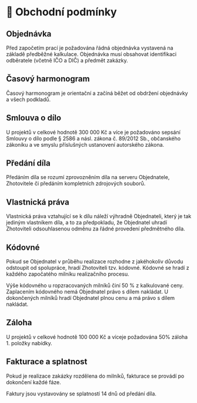 # 🧾 Obchodní podmínky

## Objednávka
Před započetím prací je požadována řádná objednávka vystavená na základě předběžné kalkulace. Objednávka musí obsahovat identifikaci odběratele (včetně IČO a DIČ) a předmět zakázky.

## Časový harmonogram
Časový harmonogram je orientační a začíná běžet od obdržení objednávky a všech podkladů.

## Smlouva o dílo
U projektů v celkové hodnotě 300 000 Kč a více je požadováno sepsání Smlouvy o dílo podle § 2586 a násl. zákona č. 89/2012 Sb., občanského zákoníku a ve smyslu příslušných ustanovení autorského zákona.

## Předání díla
Předáním díla se rozumí zprovozněním díla na serveru Objednatele, Zhotovitele či předáním kompletních zdrojových souborů.

## Vlastnická práva
Vlastnická práva vztahující se k dílu náleží výhradně Objednateli, který je tak jediným vlastníkem díla, a to za předpokladu, že Objednatel uhradí Zhotoviteli odsouhlasenou odměnu za řádné provedení předmětného díla.

## Kódovné
Pokud se Objednatel v průběhu realizace rozhodne z jakéhokoliv důvodu odstoupit od spolupráce, hradí Zhotoviteli tzv. kódovné. Kódovné se hradí z každého započatého milníku realizačního procesu.

Výše kódovného u ropzracovaných milníků činí 50 % z kalkulované ceny. Zaplacením kódovného nemá Objednatel právo s dílem nakládat. U dokončených milníků hradí Objednatel plnou cenu a má právo s dílem nakládat.

## Záloha
U projektů v celkové hodnotě 100 000 Kč a víceje požadována 50% záloha 1. položky nabídky.

## Fakturace a splatnost
Pokud je realizace zakázky rozdělena do milníků, fakturace se provádí po dokončení každé fáze.

Faktury jsou vystavovány se splatností 14 dnů od předání díla.

